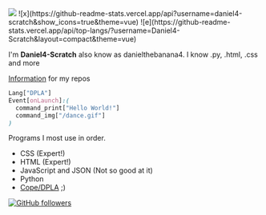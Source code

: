 <img src="https://u.cubeupload.com/DanielBanana4/DanielThebanana4.png">
![x](https://github-readme-stats.vercel.app/api?username=daniel4-scratch&show_icons=true&theme=vue)
![e](https://github-readme-stats.vercel.app/api/top-langs/?username=Daniel4-Scratch&layout=compact&theme=vue)

I'm **Daniel4-Scratch** also know as danielthebanana4. I know .py, .html, .css and more

[Information](https://daniel4-scratch.github.io/Info/) for my repos

```css
Lang["DPLA"]
Event[onLaunch]:(
  command_print["Hello World!"]
  command_img["/dance.gif"]
)
```
Programs I most use in order.
<ul>
  <li>CSS (Expert!)</li>
  <li>HTML (Expert!)</li>
  <li>JavaScript and JSON (Not so good at it)</li>
  <li>Python</li>
  <li><a href="https://dpla-s.github.io/about" target="_newtab">Cope/DPLA</a> ;)</li>
</ul>

[![GitHub followers](https://img.shields.io/github/followers/Daniel4-Scratch?label=Followers&style=social)](https://github.com/Daniel4-Scratch?tab=followers)

